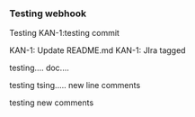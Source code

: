 ### Testing webhook
Testing
KAN-1:testing commit

KAN-1: Update README.md KAN-1: JIra tagged

testing.... doc....

testing tsing.....
new line comments



testing new comments
